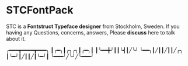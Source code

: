 # STCFontPack
STC is a **Fontstruct Typeface designer** from Stockholm, Sweden. If you having any Questions, concerns, answers, Please **discuss** here to talk about it.

╭━━━┳━━━━┳━━━╮
┃╭━╮┃╭╮╭╮┃╭━╮┃
┃╰━━╋╯┃┃╰┫┃╱╰╯
╰━━╮┃╱┃┃╱┃┃╱╭╮
┃╰━╯┃╱┃┃╱┃╰━╯┃
╰━━━╯╱╰╯╱╰━━━╯
